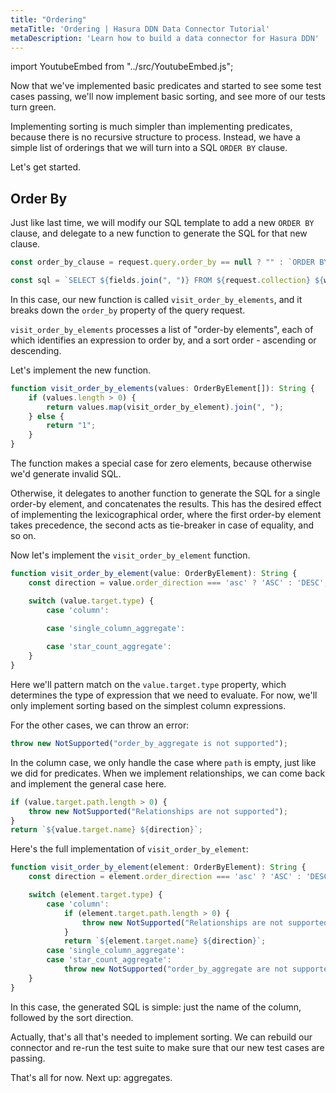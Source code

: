 ```yaml
---
title: "Ordering"
metaTitle: 'Ordering | Hasura DDN Data Connector Tutorial'
metaDescription: 'Learn how to build a data connector for Hasura DDN'
---
```


import YoutubeEmbed from "../src/YoutubeEmbed.js";

<YoutubeEmbed link="https://www.youtube.com/embed/52MANo4K2hs" />

Now that we've implemented basic predicates and started to see some test cases passing, we'll now implement basic
sorting, and see more of our tests turn green.

Implementing sorting is much simpler than implementing predicates, because there is no recursive structure to process.
Instead, we have a simple list of orderings that we will turn into a SQL `ORDER BY` clause.

Let's get started.

## Order By

Just like last time, we will modify our SQL template to add a new `ORDER BY` clause, and delegate to a new function to
generate the SQL for that new clause.

```typescript
const order_by_clause = request.query.order_by == null ? "" : `ORDER BY ${visit_order_by_elements(request.query.order_by.elements)}`;

const sql = `SELECT ${fields.join(", ")} FROM ${request.collection} ${where_clause} ${order_by_clause} ${limit_clause} ${offset_clause}`;
```
In this case, our new function is called `visit_order_by_elements`, and it breaks down the `order_by` property of the
query request.

`visit_order_by_elements` processes a list of "order-by elements", each of which identifies an expression to order by,
and a sort order - ascending or descending.

Let's implement the new function.

```typescript
function visit_order_by_elements(values: OrderByElement[]): String {
    if (values.length > 0) {
        return values.map(visit_order_by_element).join(", ");
    } else {
        return "1";
    }
}
```

The function makes a special case for zero elements, because otherwise we'd generate invalid SQL.

Otherwise, it delegates to another function to generate the SQL for a single order-by element, and concatenates the
results. This has the desired effect of implementing the lexicographical order, where the first order-by element takes
precedence, the second acts as tie-breaker in case of equality, and so on.

Now let's implement the `visit_order_by_element` function.

```typescript
function visit_order_by_element(value: OrderByElement): String {
    const direction = value.order_direction === 'asc' ? 'ASC' : 'DESC';

    switch (value.target.type) {
        case 'column':
            
        case 'single_column_aggregate':

        case 'star_count_aggregate':
    }
}
```

Here we'll pattern match on the `value.target.type` property, which determines the type of expression that we need to
evaluate. For now, we'll only implement sorting based on the simplest column expressions.

For the other cases, we can throw an error:

```typescript
throw new NotSupported("order_by_aggregate is not supported");
```

In the column case, we only handle the case where `path` is empty, just like we did for predicates. When we implement
relationships, we can come back and implement the general case here.

```typescript
if (value.target.path.length > 0) {
    throw new NotSupported("Relationships are not supported");
}
return `${value.target.name} ${direction}`;
```

Here's the full implementation of `visit_order_by_element`:

```typescript
function visit_order_by_element(element: OrderByElement): String {
    const direction = element.order_direction === 'asc' ? 'ASC' : 'DESC';

    switch (element.target.type) {
        case 'column':
            if (element.target.path.length > 0) {
                throw new NotSupported("Relationships are not supported");
            }
            return `${element.target.name} ${direction}`;
        case 'single_column_aggregate':
        case 'star_count_aggregate':
            throw new NotSupported("order_by_aggregate are not supported");
    }
}
```

In this case, the generated SQL is simple: just the name of the column, followed by the sort direction.

Actually, that's all that's needed to implement sorting. We can rebuild our connector and re-run the test suite to make
sure that our new test cases are passing.

That's all for now. Next up: aggregates.